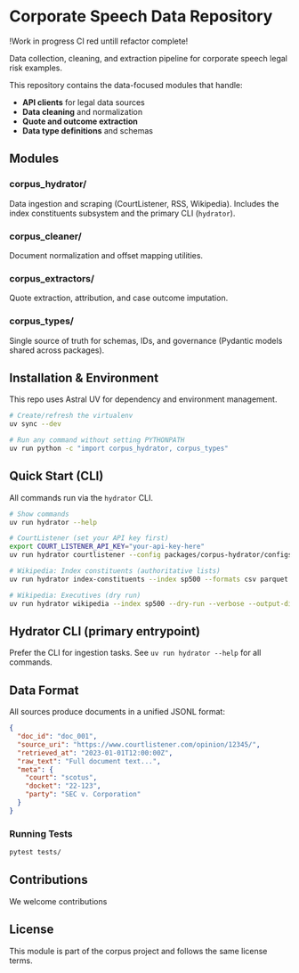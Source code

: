 # Corporate Speech Data Repository

!Work in progress CI red untill refactor complete!

Data collection, cleaning, and extraction pipeline for corporate speech legal risk examples.

This repository contains the data-focused modules that handle:
- **API clients** for legal data sources
- **Data cleaning** and normalization
- **Quote and outcome extraction**
- **Data type definitions** and schemas

## Modules

### corpus_hydrator/
Data ingestion and scraping (CourtListener, RSS, Wikipedia). Includes the index constituents subsystem and the primary CLI (`hydrator`).

### corpus_cleaner/
Document normalization and offset mapping utilities.

### corpus_extractors/
Quote extraction, attribution, and case outcome imputation.

### corpus_types/
Single source of truth for schemas, IDs, and governance (Pydantic models shared across packages).

## Installation & Environment

This repo uses Astral UV for dependency and environment management.

```bash
# Create/refresh the virtualenv
uv sync --dev

# Run any command without setting PYTHONPATH
uv run python -c "import corpus_hydrator, corpus_types"
```

## Quick Start (CLI)

All commands run via the `hydrator` CLI.

```bash
# Show commands
uv run hydrator --help

# CourtListener (set your API key first)
export COURT_LISTENER_API_KEY="your-api-key-here"
uv run hydrator courtlistener --config packages/corpus-hydrator/configs/query.example.yaml --output data/docs.jsonl

# Wikipedia: Index constituents (authoritative lists)
uv run hydrator index-constituents --index sp500 --formats csv parquet --output-dir data/ --verbose

# Wikipedia: Executives (dry run)
uv run hydrator wikipedia --index sp500 --dry-run --verbose --output-dir data/
```

## Hydrator CLI (primary entrypoint)

Prefer the CLI for ingestion tasks. See `uv run hydrator --help` for all commands.

## Data Format

All sources produce documents in a unified JSONL format:

```json
{
  "doc_id": "doc_001",
  "source_uri": "https://www.courtlistener.com/opinion/12345/",
  "retrieved_at": "2023-01-01T12:00:00Z",
  "raw_text": "Full document text...",
  "meta": {
    "court": "scotus",
    "docket": "22-123",
    "party": "SEC v. Corporation"
  }
}
```


### Running Tests
```bash
pytest tests/
```
## Contributions
We welcome contributions

## License

This module is part of the corpus project and follows the same license terms.
